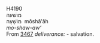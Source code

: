 <body>
  <p>H4190<br>  מושׁעה  <br> מוֹשָׁעָה  ‎  môshâ‛âh  <br><i>mo-shaw-aw‘ </i><br>From <a href="h3467.htm">3467</a>  <i>deliverance: - </i>salvation.<br></p>
 </body>